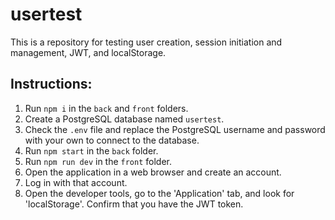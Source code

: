 # usertest
This is a repository for testing user creation, session initiation and management, JWT, and localStorage.

## Instructions:

1. Run `npm i` in the `back` and `front` folders.
2. Create a PostgreSQL database named `usertest`.
3. Check the `.env` file and replace the PostgreSQL username and password with your own to connect to the database.
4. Run `npm start` in the `back` folder.
5. Run `npm run dev` in the `front` folder.
6. Open the application in a web browser and create an account.
7. Log in with that account.
8. Open the developer tools, go to the 'Application' tab, and look for 'localStorage'. Confirm that you have the JWT token.
